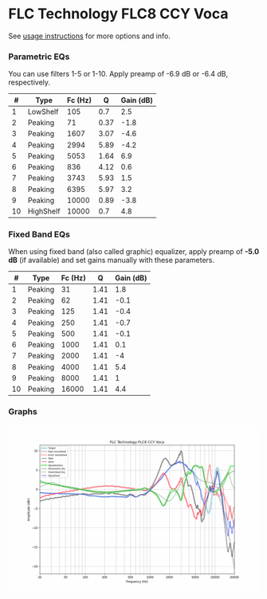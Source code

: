 # FLC Technology FLC8 CCY Voca
See [usage instructions](https://github.com/jaakkopasanen/AutoEq#usage) for more options and info.

### Parametric EQs
You can use filters 1-5 or 1-10. Apply preamp of -6.9 dB or -6.4 dB, respectively.

|   # | Type      |   Fc (Hz) |    Q |   Gain (dB) |
|-----|-----------|-----------|------|-------------|
|   1 | LowShelf  |       105 | 0.7  |         2.5 |
|   2 | Peaking   |        71 | 0.37 |        -1.8 |
|   3 | Peaking   |      1607 | 3.07 |        -4.6 |
|   4 | Peaking   |      2994 | 5.89 |        -4.2 |
|   5 | Peaking   |      5053 | 1.64 |         6.9 |
|   6 | Peaking   |       836 | 4.12 |         0.6 |
|   7 | Peaking   |      3743 | 5.93 |         1.5 |
|   8 | Peaking   |      6395 | 5.97 |         3.2 |
|   9 | Peaking   |     10000 | 0.89 |        -3.8 |
|  10 | HighShelf |     10000 | 0.7  |         4.8 |

### Fixed Band EQs
When using fixed band (also called graphic) equalizer, apply preamp of **-5.0 dB** (if available) and set gains manually with these parameters.

|   # | Type    |   Fc (Hz) |    Q |   Gain (dB) |
|-----|---------|-----------|------|-------------|
|   1 | Peaking |        31 | 1.41 |         1.8 |
|   2 | Peaking |        62 | 1.41 |        -0.1 |
|   3 | Peaking |       125 | 1.41 |        -0.4 |
|   4 | Peaking |       250 | 1.41 |        -0.7 |
|   5 | Peaking |       500 | 1.41 |        -0.1 |
|   6 | Peaking |      1000 | 1.41 |         0.1 |
|   7 | Peaking |      2000 | 1.41 |        -4   |
|   8 | Peaking |      4000 | 1.41 |         5.4 |
|   9 | Peaking |      8000 | 1.41 |         1   |
|  10 | Peaking |     16000 | 1.41 |         4.4 |

### Graphs
![](./FLC%20Technology%20FLC8%20CCY%20Voca.png)
